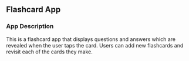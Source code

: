 ## Flashcard App

### App Description
This is a flashcard app that displays questions and answers which are revealed when the user taps the card. Users can add new flashcards and revisit each of the cards they make.
